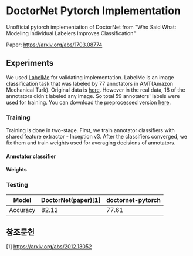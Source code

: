 # DoctorNet Pytorch Implementation
Unofficial pytorch implementation of DoctorNet from "Who Said What: Modeling Individual Labelers Improves Classification"

Paper: https://arxiv.org/abs/1703.08774

## Experiments
We used [LabelMe](http://labelme.csail.mit.edu/Release3.0/) for validating implementation. LabelMe is an image classification task that was labeled by 77 annotators in AMT(Amazon Mechanical Turk).
Original data is [here](http://fprodrigues.com/deep_LabelMe.tar.gz).
However in the real data, 18 of the annotators didn't labeled any image.
So total 59 annotators' labels were used for training.
You can download the preprocessed version [here](https://postechackr-my.sharepoint.com/:f:/g/personal/shhj1998_postech_ac_kr/EiLGvgBa7fZLtEgFGoFGG-YBvTDLe2DqrB1TYgCClRUoBg?e=YJT2hU).

### Training
Training is done in two-stage.
First, we train annotator classifiers with shared feature extractor - Inception v3.
After the classifiers converged, we fix them and train weights used for averaging decisions of annotators.

#### Annotator classifier

#### Weights

### Testing
Model | DoctorNet(paper)[1] | doctornet-pytorch
--- | --- | --- 
Accuracy | 82.12 | 77.61

## 참조문헌
[1] https://arxiv.org/abs/2012.13052
